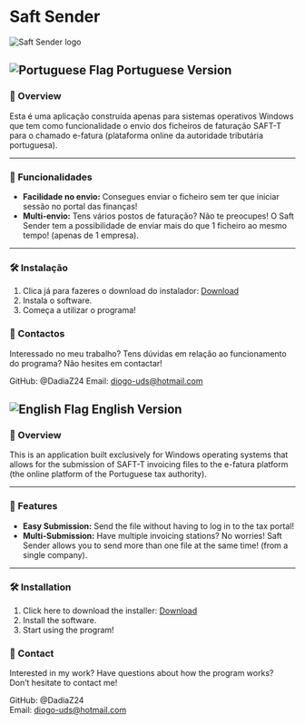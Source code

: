 # Saft Sender

![Saft Sender logo](https://i.imgur.com/y2vYuSn.png)

## ![Portuguese Flag](https://github.com/madebybowtie/FlagKit/raw/master/Assets/PNG/PT@2x.png?raw=true) Portuguese Version

### 🚀 Overview

Esta é uma aplicação construída apenas para sistemas operativos Windows que tem como funcionalidade o envio dos ficheiros de faturação SAFT-T para o chamado e-fatura (plataforma online da autoridade tributária portuguesa). 

---

### 🎯 Funcionalidades

- **Facilidade no envio:** Consegues enviar o ficheiro sem ter que iniciar sessão no portal das finanças!
- **Multi-envio:** Tens vários postos de faturação? Não te preocupes! O Saft Sender tem a possibilidade de enviar mais do que 1 ficheiro ao mesmo tempo! (apenas de 1 empresa).

---

### 🛠️ Instalação

1. Clica já para fazeres o download do instalador:
[Download](https://github.com/DadiaZ24/Saft-Sender-V1.0/releases/download/saft_sender/Saft.Sender.Installer.msi)
2. Instala o software.
3. Começa a utilizar o programa!

### 💬 Contactos

Interessado no meu trabalho? Tens dúvidas em relação ao funcionamento do programa? Não hesites em contactar!

GitHub: @DadiaZ24
Email: diogo-uds@hotmail.com

## ![English Flag](https://github.com/madebybowtie/FlagKit/raw/master/Assets/PNG/GB@2x.png?raw=true) English Version

### 🚀 Overview

This is an application built exclusively for Windows operating systems that allows for the submission of SAFT-T invoicing files to the e-fatura platform (the online platform of the Portuguese tax authority).

---

### 🎯 Features

- **Easy Submission:** Send the file without having to log in to the tax portal!
- **Multi-Submission:** Have multiple invoicing stations? No worries! Saft Sender allows you to send more than one file at the same time! (from a single company).

---

### 🛠️ Installation

1. Click here to download the installer:
   [Download](https://github.com/DadiaZ24/Saft-Sender-V1.0/releases/download/saft_sender/Saft.Sender.Installer.msi)
2. Install the software.
3. Start using the program!

### 💬 Contact

Interested in my work? Have questions about how the program works? Don’t hesitate to contact me!

GitHub: @DadiaZ24  
Email: diogo-uds@hotmail.com
